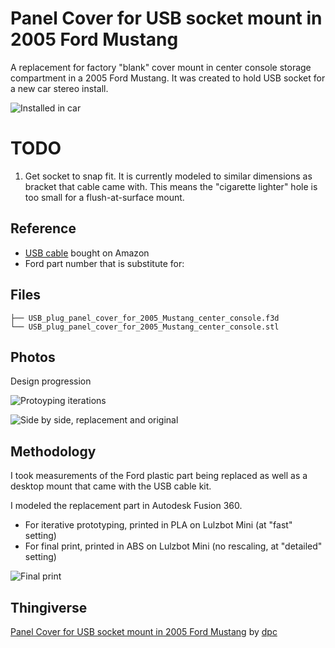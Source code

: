 
# Panel Cover for USB socket mount in 2005 Ford Mustang

A replacement for factory "blank" cover mount in center console storage compartment in a 2005 Ford Mustang. It was created to hold USB socket for a new car stereo install.

![Installed in car](installed_in_car.png)


# TODO

 1. Get socket to snap fit. It is currently modeled to similar dimensions as bracket that cable came with. This means the "cigarette lighter" hole is too small for a flush-at-surface mount.

## Reference

  - [USB cable]() bought on Amazon
  - Ford part number that is substitute for: []()

## Files

```
├── USB_plug_panel_cover_for_2005_Mustang_center_console.f3d
└── USB_plug_panel_cover_for_2005_Mustang_center_console.stl
```

## Photos

Design progression

![Protoyping iterations](design_progression_1.png)

![Side by side, replacement and original](side_by_side.png)

## Methodology

I took measurements of the Ford plastic part being replaced as well as a desktop mount that came with the USB cable kit.

I modeled the replacement part in Autodesk Fusion 360.

  - For iterative prototyping, printed in PLA on Lulzbot Mini (at "fast" setting)
  - For final print, printed in ABS on Lulzbot Mini (no rescaling, at "detailed" setting)

![Final print](final_print.png)


## Thingiverse

[Panel Cover for USB socket mount in 2005 Ford Mustang](https://www.thingiverse.com/thing:3042958) by [dpc](http://www.thingiverse.com/dpc/about)

